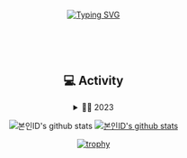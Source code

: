 <div align="center">
<br><br><br>

[![Typing SVG](https://readme-typing-svg.herokuapp.com?font=Oleo+Script&color=%2300A900&size=35&center=true&vCenter=true&width=404&height=53&lines=Hi+there%2C+I'm+Seungmin)](https://git.io/typing-svg)
 
<br><br><br>



## 💻 Activity 
<details>
 <summary>👨‍💻 2023</summary>
 <div markdown="1">
  <ul>
   <li><a href="https://www.inflearn.com/certificate/475947-324109-11998824">김영한, 자바 ORM 표준 JPA 프로그래밍 - 기본편</a></li>
   <li><a href="https://www.inflearn.com/certificate/475947-324119-12060124">김영한, 실전! 스프링 부트와 JPA와 활용1 - 웹 애플리케이션 개발</a></li>
  </ul>
 </div>
</details>

<!-- Seungmin's profile -->
 
![본인ID's github stats](https://github-readme-stats.vercel.app/api?username=Maljaaa&show_icons=true)
[![본인ID's github stats](https://github-readme-stats.vercel.app/api/top-langs/?username=Maljaaa&show_icons=true&hide_border=true&title_color=004386&icon_color=004386&layout=compact)](https://github.com/Maljaaa)
</a> 

[![trophy](https://github-profile-trophy.vercel.app/?username=Maljaaa)](https://github.com/ryo-ma/github-profile-trophy)
